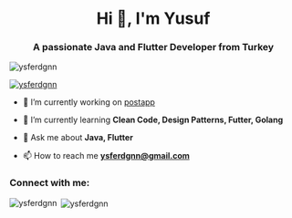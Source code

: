 <h1 align="center">Hi 👋, I'm Yusuf</h1>
<h3 align="center">A passionate Java and Flutter Developer from Turkey</h3>

<p align="left"> <img src="https://komarev.com/ghpvc/?username=ysferdgnn&label=Profile%20views&color=0e75b6&style=flat" alt="ysferdgnn" /> </p>

<p align="left"> <a href="https://github.com/ryo-ma/github-profile-trophy"><img src="https://github-profile-trophy.vercel.app/?username=ysferdgnn" alt="ysferdgnn" /></a> </p>

- 🔭 I’m currently working on [postapp](https://github.com/ysferdgnn/postapp_api)

- 🌱 I’m currently learning **Clean Code, Design Patterns, Futter, Golang**

- 💬 Ask me about **Java, Flutter**

- 📫 How to reach me **ysferdgnn@gmail.com**

<h3 align="left">Connect with me:</h3>
<p align="left">
</p>

<p><img align="left" src="https://github-readme-stats.vercel.app/api/top-langs?username=ysferdgnn&show_icons=true&locale=en&layout=compact" alt="ysferdgnn" /></p>

<p>&nbsp;<img align="center" src="https://github-readme-stats.vercel.app/api?username=ysferdgnn&show_icons=true&locale=en" alt="ysferdgnn" /></p>

